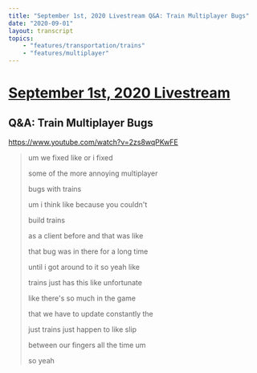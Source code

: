 ```yaml
---
title: "September 1st, 2020 Livestream Q&A: Train Multiplayer Bugs"
date: "2020-09-01"
layout: transcript
topics:
    - "features/transportation/trains"
    - "features/multiplayer"
---
```

# [September 1st, 2020 Livestream](../2020-09-01.md)
## Q&A: Train Multiplayer Bugs
https://www.youtube.com/watch?v=2zs8wqPKwFE
> um we fixed like or i fixed
> 
> some of the more annoying multiplayer
> 
> bugs with trains
> 
> um i think like because you couldn't
> 
> build trains
> 
> as a client before and that was like
> 
> that bug was in there for a long time
> 
> until i got around to it so yeah like
> 
> trains just has this like unfortunate
> 
> like there's so much in the game
> 
> that we have to update constantly the
> 
> just trains just happen to like slip
> 
> between our fingers all the time um
> 
> so yeah
> 
